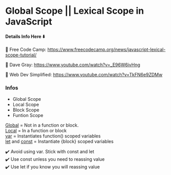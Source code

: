 # Global Scope || Lexical Scope in JavaScript

#### Details Info Here ⬇️

🚀 Free Code Camp: https://www.freecodecamp.org/news/javascript-lexical-scope-tutorial/

🚀 Dave Gray: https://www.youtube.com/watch?v=_E96W6ivHng

🚀 Web Dev Simplified: https://www.youtube.com/watch?v=TkFN6e9ZDMw

### Infos

- Global Scope
- Local Scope
- Block Scope
- Funtion Scope

[Global]() = Not in a function or block. <br>
[Local]() = In a function or block <br>
[var]() = Instantiates function() scoped variables <br>
[let]() and [const]() = Instantiate {block} scoped variables <br>

✔️ Avoid using var. Stick with const and let <br>
✔️ Use const unless you need to reassing value <br>
✔️ Use let if you know you will reassing value <br>


